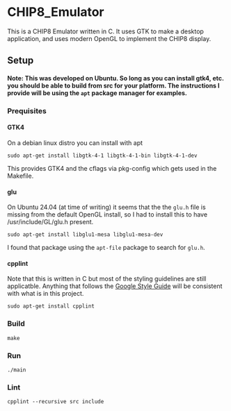 # CHIP8_Emulator
This is a CHIP8 Emulator written in C. It uses GTK to make a desktop application, and uses modern OpenGL to implement the CHIP8 display.


## Setup
#### Note: This was developed on Ubuntu. So long as you can install gtk4, etc. you should be able to build from src for your platform. The instructions I provide will be using the `apt` package manager for examples.


### Prequisites
#### GTK4
On a debian linux distro you can install with apt
```
sudo apt-get install libgtk-4-1 libgtk-4-1-bin libgtk-4-1-dev
```
This provides GTK4 and the cflags via pkg-config which gets used in the Makefile.


#### glu
On Ubuntu 24.04 (at time of writing) it seems that the the `glu.h` file is missing from the default OpenGL install, so I had to install this to have /usr/include/GL/glu.h present.
```
sudo apt-get install libglu1-mesa libglu1-mesa-dev
```
I found that package using the `apt-file` package to search for  `glu.h`.


#### cpplint
Note that this is written in C but most of the styling guidelines are still applicatble. Anything that follows the [Google Style Guide](https://google.github.io/styleguide/cppguide.html) will be consistent with what is in this project.
```
sudo apt-get install cpplint
```


### Build
```
make
```


### Run
```
./main
```


### Lint
```
cpplint --recursive src include
```